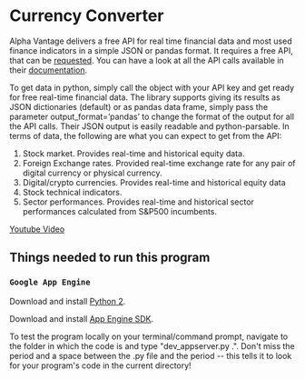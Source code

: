 # Currency Converter

Alpha Vantage delivers a free API for real time financial data and most used finance indicators in a simple JSON or pandas format. It requires a free API, that can be [requested](http://www.alphavantage.co/support/#api-key). You can have a look at all the API calls available in their [documentation](http://www.alphavantage.co/documentation). 

To get data in python, simply call the object with your API key and get ready for free real-time financial data. The library supports giving its results as JSON dictionaries (default) or as pandas data frame, simply pass the parameter output_format=’pandas’ to change the format of the output for all the API calls. Their JSON output is easily readable and python-parsable. In terms of data, the following are what you can expect to get from the API:
1.	Stock market. Provides real-time and historical equity data. 
2.	Foreign Exchange rates. Provided real-time exchange rate for any pair of digital currency or physical currency. 
3.	Digital/crypto currencies. Provides real-time and historical equity data
4.	Stock technical indicators.
5.	Sector performances. Provides real-time and historical sector performances calculated from S&P500 incumbents. 

[Youtube Video](https://youtu.be/_8scf3l4Dtk)

## Things needed to run this program

### `Google App Engine`

Download and install [Python 2](https://www.python.org/downloads/release/python-2714/).
    
Download and install [App Engine SDK](https://cloud.google.com/appengine/docs/python/download).
    
To test the program locally on your terminal/command prompt, navigate to the folder in which the code is and type "dev_appserver.py .". Don't miss the period and a space between the .py file and the period -- this tells it to look for your program's code in the current directory!
